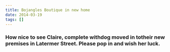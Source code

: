 ```yaml
---
title: Bojangles Boutique in new home
date: 2014-03-19
tags: []
---
```

### How nice to see Claire, complete withdog moved in totheir new premises in Latermer Street. Please pop in and wish her luck.
